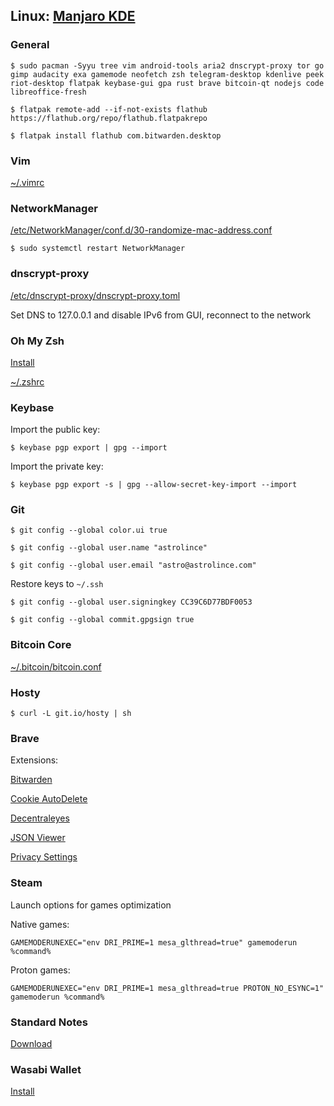 ## Linux: [Manjaro KDE](https://manjaro.org/download/)

### General

`$ sudo pacman -Syyu tree vim android-tools aria2 dnscrypt-proxy tor go gimp audacity exa gamemode neofetch zsh telegram-desktop kdenlive peek riot-desktop flatpak keybase-gui gpa rust brave bitcoin-qt nodejs code libreoffice-fresh`

`$ flatpak remote-add --if-not-exists flathub https://flathub.org/repo/flathub.flatpakrepo`

`$ flatpak install flathub com.bitwarden.desktop`

### Vim

[~/.vimrc](https://raw.githubusercontent.com/astrolince/configs/master/~/.vimrc)

### NetworkManager

[/etc/NetworkManager/conf.d/30-randomize-mac-address.conf](https://raw.githubusercontent.com/astrolince/configs/master/etc/NetworkManager/conf.d/30-randomize-mac-address.conf)

`$ sudo systemctl restart NetworkManager`

### dnscrypt-proxy

[/etc/dnscrypt-proxy/dnscrypt-proxy.toml](https://raw.githubusercontent.com/astrolince/configs/master/etc/dnscrypt-proxy/dnscrypt-proxy.toml)

Set DNS to 127.0.0.1 and disable IPv6 from GUI, reconnect to the network

### Oh My Zsh

[Install](https://github.com/robbyrussell/oh-my-zsh#basic-installation)

[~/.zshrc](https://raw.githubusercontent.com/astrolince/configs/master/~/.zshrc)

### Keybase

Import the public key:

`$ keybase pgp export | gpg --import`

Import the private key:

`$ keybase pgp export -s | gpg --allow-secret-key-import --import`

### Git

`$ git config --global color.ui true`

`$ git config --global user.name "astrolince"`

`$ git config --global user.email "astro@astrolince.com"`

Restore keys to `~/.ssh`

`$ git config --global user.signingkey CC39C6D77BDF0053`

`$ git config --global commit.gpgsign true`

### Bitcoin Core

[~/.bitcoin/bitcoin.conf](https://raw.githubusercontent.com/astrolince/configs/master/~/.bitcoin/bitcoin.conf)

### Hosty

`$ curl -L git.io/hosty | sh`

### Brave

Extensions:

[Bitwarden](https://chrome.google.com/webstore/detail/bitwarden-free-password-m/nngceckbapebfimnlniiiahkandclblb)

[Cookie AutoDelete](https://chrome.google.com/webstore/detail/cookie-autodelete/fhcgjolkccmbidfldomjliifgaodjagh)

[Decentraleyes](https://chrome.google.com/webstore/detail/decentraleyes/ldpochfccmkkmhdbclfhpagapcfdljkj)

[JSON Viewer](https://chrome.google.com/webstore/detail/json-viewer/gbmdgpbipfallnflgajpaliibnhdgobh)

[Privacy Settings](https://chrome.google.com/webstore/detail/privacy-settings/ijadljdlbkfhdoblhaedfgepliodmomj)

### Steam

Launch options for games optimization

Native games:

`GAMEMODERUNEXEC="env DRI_PRIME=1 mesa_glthread=true" gamemoderun %command%`

Proton games:

`GAMEMODERUNEXEC="env DRI_PRIME=1 mesa_glthread=true PROTON_NO_ESYNC=1" gamemoderun %command%`

### Standard Notes

[Download](https://standardnotes.org/extensions?downloaded=linux)

### Wasabi Wallet

[Install](https://github.com/zkSNACKs/WalletWasabi/releases)

